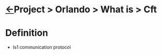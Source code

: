 <head><link rel="stylesheet" href="../../../md.css"/><script src="../../../md.js"></script></head>

[//]: #(Reference)
[Repo_Readme]:    ../list/object_list.md

# [&larr;][Repo_Readme]Project > Orlando > What is > Cft

# Definition

- Is1 communication protocol